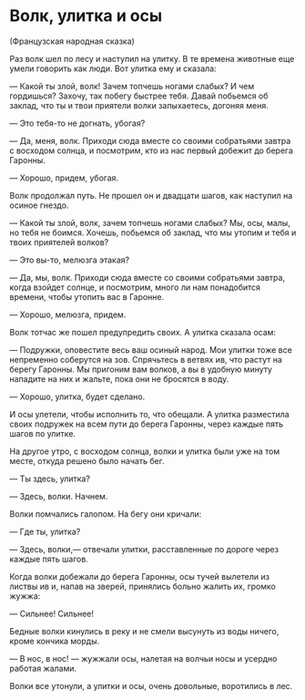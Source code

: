 # Волк, улитка и осы

(Французская народная сказка)

Раз волк шел по лесу и наступил на улитку.
В те времена животные еще умели говорить как люди.
Вот улитка ему и сказала:

— Какой ты злой, волк!
Зачем топчешь ногами слабых?
И чем гордишься?
Захочу, так побегу быстрее тебя.
Давай побьемся об заклад, что ты и твои приятели волки запыхаетесь, догоняя меня.

— Это тебя-то не догнать, убогая?

— Да, меня, волк.
Приходи сюда вместе со своими собратьями завтра с восходом солнца, и посмотрим, кто из нас первый добежит до берега Гаронны.

— Хорошо, придем, убогая.

Волк продолжал путь.
Не прошел он и двадцати шагов, как наступил на осиное гнездо.

— Какой ты злой, волк, зачем топчешь ногами слабых?
Мы, осы, малы, но тебя не боимся.
Хочешь, побьемся об заклад, что мы утопим и тебя и твоих приятелей волков?

— Это вы-то, мелюзга этакая?

— Да, мы, волк.
Приходи сюда вместе со своими собратьями завтра, когда взойдет солнце, и посмотрим, много ли нам понадобится времени, чтобы утопить вас в Гаронне.

— Хорошо, мелюзга, придем.

Волк тотчас же пошел предупредить своих.
А улитка сказала осам:

— Подружки, оповестите весь ваш осиный народ.
Мои улитки тоже все непременно соберутся на зов.
Спрячьтесь в ветвях ив, что растут на берегу Гаронны.
Мы пригоним вам волков, а вы в удобную минуту нападите на них и жальте, пока они не бросятся в воду.

— Хорошо, улитка, будет сделано.

И осы улетели, чтобы исполнить то, что обещали.
А улитка разместила своих подружек на всем пути до берега Гаронны, через каждые пять шагов по улитке.

На другое утро, с восходом солнца, волки и улитка были уже на том месте, откуда решено было начать бег.

— Ты здесь, улитка?

— Здесь, волки.
Начнем.

Волки помчались галопом.
На бегу они кричали:

— Где ты, улитка?

— Здесь, волки,— отвечали улитки, расставленные по дороге через каждые пять шагов.

Когда волки добежали до берега Гаронны, осы тучей вылетели из листвы ив и, напав на зверей, принялись больно жалить их, громко жужжа:

— Сильнее!
Сильнее!

Бедные волки кинулись в реку и не смели высунуть из воды ничего, кроме кончика морды.

— В нос, в нос!
— жужжали осы, налетая на волчьи носы и усердно работая жалами.

Волки все утонули, а улитки и осы, очень довольные, воротились в лес.
